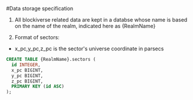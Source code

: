 
#Data storage specification

1. All blockiverse related data are kept in a databse whose name is based on the name of the realm, indicated here as {RealmName}

2. Format of sectors:
 * x_pc,y_pc,z_pc is the sector's universe coordinate in parsecs
```SQL
CREATE TABLE {RealmName}.sectors (
  id INTEGER,
  x_pc BIGINT,
  y_pc BIGINT,
  z_pc BIGINT,
  PRIMARY KEY (id ASC)
);
```

